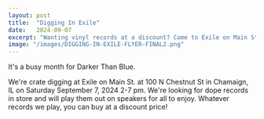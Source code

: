 ```yaml
---
layout: post
title:  "Digging In Exile"
date:   2024-09-07
excerpt: "Wanting vinyl records at a discount? Come to Exile on Main St in Champaign."
image: "/images/DIGGING-IN-EXILE-FLYER-FINAL2.png"
---
```


It's a busy month for Darker Than Blue.

We're crate digging at Exile on Main St. at 100 N Chestnut St in Chamaign, IL on Saturday September 7, 2024 2-7 pm. We're looking for dope records in store and will play them out on speakers for all to enjoy. Whatever records we play, you can buy at a discount price!
